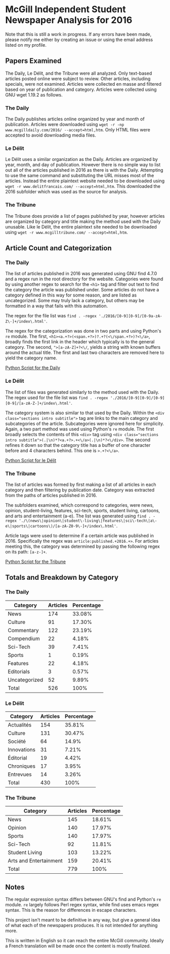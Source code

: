 # McGill Independent Student Newspaper Analysis for 2016

Note that this is still a work in progress. If any errors have been made, please notify me either by creating an issue or using the email address listed on my profile.

## Papers Examined

The Daily, Le Délit, and the Tribune were all analyzed. Only text-based articles posted online were subject to review. Other articles, including specials, were not examined. Articles were collected en masse and filtered based on year of publication and category. Articles were collected using GNU wget 1.19.2 as follows.

### The Daily

The Daily publishes articles online organized by year and month of publication. Articles were downloaded using `wget -r -np www.mcgilldaily.com/2016/ --accept=html,htm`. Only HTML files were accepted to avoid downloading media files.

### Le Délit

Le Délit uses a similar organization as the Daily. Articles are organized by year, month, and day of publication. However there is no simple way to list out all of the articles published in 2016 as there is with the Daily. Attempting to use the same command and substituting the URL misses most of the articles. Instead the entire plaintext website needed to be downloaded using `wget -r www.delitfrancais.com/ --accept=html,htm`. This downloaded the 2016 subfolder which was used as the source for analysis.

### The Tribune

The Tribune does provide a list of pages published by year, however articles are organized by category and title making the method used with the Daily unusable. Like le Délit, the entire plaintext site needed to be downloaded using `wget -r www.mcgilltribune.com/ --accept=html,htm`.

## Article Count and Categorization

### The Daily

The list of articles published in 2016 was generated using GNU find 4.7.0 and a regex run in the root directory for the website. Categories were found by using another regex to search for the `<h1>` tag and filter out text to find the category the article was published under. Some articles do not have a category defined in this way for some reason, and are listed as uncategorized. Some may truly lack a category, but others may be formatted in a way that fails with this automation.

The regex for the file list was `find . -regex './2016/[0-9][0-9]/[0-9a-zA-Z\-]+/index\.html'`.

The regex for the categorization was done in two parts and using Python's `re` module. The first, `<h1><a.+?>(<span.+?>)?.+?(<\/span.+?>)?<\/a>`, broadly finds the first link in the header which typically is to the general category. The second, `">[a-zA-Z]+?<\/`, yields a string with known buffers around the actual title. The first and last two characters are removed here to yield the category name.

[Python Script for the Daily](categories-daily.py)

### Le Délit

The list of files was generated similarly to the method used with the Daily. The regex used for the file list was `find . -regex './2016/[0-9][0-9]/[0-9][0-9]/[a-zA-Z-]+/index\.html'`.

The category system is also similar to that used by the Daily. Within the `<div class="sections intro subtitle">` tag are links to the main category and subcategories of the article. Subcategories were ignored here for simplicity. Again, a two part method was used using Python's `re` module. The first broadly selects the contents of this `<div>` tag using `<div class="sections intro subtitle">(.|\n)*?<a.+?>.+<\/a>(.|\n)*?<\/div>`. The second refines it down so that the category title has a buffer of one character before and 4 characters behind. This one is `>.+?<\/a>`.

[Python Script for le Délit](categories-delit.py)

### The Tribune

The list of articles was formed by first making a list of all articles in each category and then filtering by publication date. Category was extracted from the paths of articles published in 2016.

The subfolders examined, which correspond to categories, were news, opinion, student-living, features, sci-tech, sports, student living, cartoons, and arts and entertainment (a-e). 
The list was generated using `find . -regex './\(news\|opinion\|student\-living\|features\|sci\-tech\|a\-e\|sports\|cartoons\)/[a-zA-Z0-9\-]+/index\.html'`.

Article tags were used to determine if a certain article was published in 2016. Specifically the regex was `article:published.+2016.+>`. For articles meeting this, the category was determined by passing the following regex on its path: `[a-z-]+`.

[Python Script for the Tribune](categories-tribune.py)

## Totals and Breakdown by Category

### The Daily

| Category | Articles | Percentage |
| --- | --- | --- |
| News | 174 | 33.08% |
| Culture | 91 | 17.30% |
| Commentary | 122 | 23.19% |
| Compendium | 22 | 4.18% |
| Sci-Tech | 39 | 7.41% |
| Sports | 1 | 0.19% |
| Features | 22 | 4.18% |
| Editorials | 3 | 0.57% |
| Uncategorized | 52 | 9.89% |
| Total | 526 | 100% |

### Le Délit

| Category | Articles | Percentage |
| --- | --- | --- |
| Actualités | 154 | 35.81% |
| Culture | 131 | 30.47% |
| Société | 64 | 14.9% |
| Innovations | 31 | 7.21% |
| Éditorial | 19 | 4.42% |
| Chroniques | 17 | 3.95% |
| Entrevues | 14 | 3.26% |
| Total | 430 | 100% |

### The Tribune

| Category | Articles | Percentage |
| --- | --- | --- |
| News | 145 | 18.61% |
| Opinion | 140 | 17.97% |
| Sports | 140 | 17.97% |
| Sci-Tech | 92 | 11.81% |
| Student Living | 103 | 13.22% |
| Arts and Entertainment | 159 | 20.41% |
| Total | 779 | 100% |

## Notes

The regular expression syntax differs between GNU's find and Python's `re` module. `re` largely follows Perl regex syntax, while find uses emacs regex syntax. This is the reason for differences in escape characters.

This project isn't meant to be definitive in any way, but give a general idea of what each of the newspapers produces. It is not intended for anything more.

This is written in English so it can reach the entire McGill community. Ideally a French translation will be made once the content is mostly finalized.
